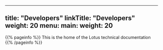
---
title: "Developers"
linkTitle: "Developers"
weight: 20
menu:
  main:
    weight: 20
---

{{% pageinfo %}}
This is the home of the Lotus technical documentation
{{% /pageinfo %}}

